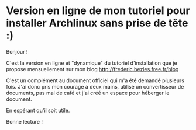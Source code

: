 # Version en ligne de mon tutoriel pour installer Archlinux sans prise de tête :)

Bonjour !

C'est la version en ligne et "dynamique" du tutoriel d'installation que je propose mensuellement sur mon blog <http://frederic.bezies.free.fr/blog>

C'est un complément au document officiel qui m'a été demandé plusieurs fois. J'ai donc pris mon courage à deux mains, utilisé un convertisseur de documents, pas mal de café et j'ai créé un espace pour héberger le document.

En espérant qu'il soit utile.

Bonne lecture !
